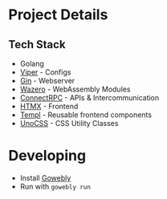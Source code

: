 # Project Details

## Tech Stack

- Golang
- [Viper](https://github.com/spf13/viper) - Configs
- [Gin](https://github.com/gin-gonic/gin) - Webserver
- [Wazero](https://github.com/wazero/wazero) - WebAssembly Modules
- [ConnectRPC](https://connectrpc.com) - APIs & Intercommunication
- [HTMX](https://htmx.org) - Frontend
- [Templ](https://templ.guide) - Reusable frontend components
- [UnoCSS](https://unocss.dev) - CSS Utility Classes

# Developing

- Install [Gowebly](https://gowebly.org/)
- Run with `gowebly run`